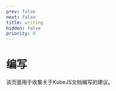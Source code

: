 ```yaml
---
prev: false
next: false
title: writing
hidden: false
priority: 0
---
```


# 编写

该页面用于收集关于KubeJS文档编写的建议。
